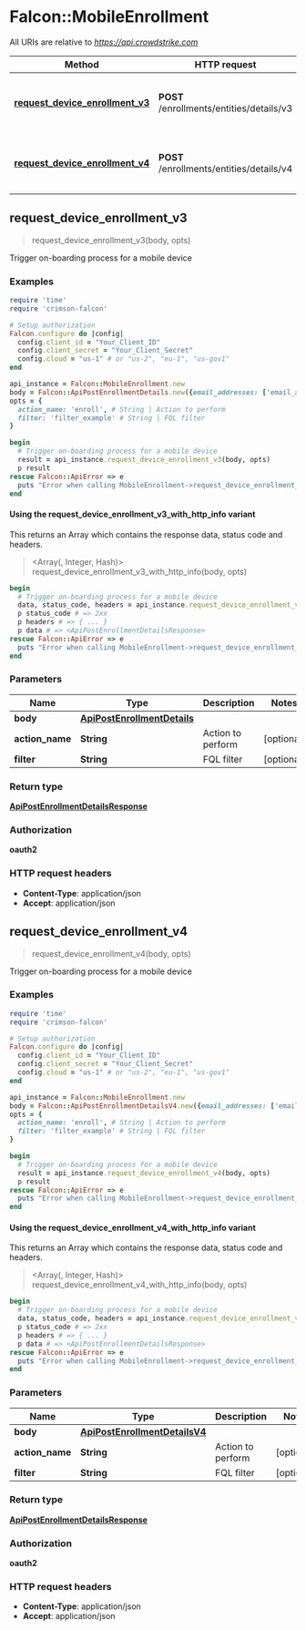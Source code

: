 # Falcon::MobileEnrollment

All URIs are relative to *https://api.crowdstrike.com*

| Method | HTTP request | Description |
| ------ | ------------ | ----------- |
| [**request_device_enrollment_v3**](MobileEnrollment.md#request_device_enrollment_v3) | **POST** /enrollments/entities/details/v3 | Trigger on-boarding process for a mobile device |
| [**request_device_enrollment_v4**](MobileEnrollment.md#request_device_enrollment_v4) | **POST** /enrollments/entities/details/v4 | Trigger on-boarding process for a mobile device |


## request_device_enrollment_v3

> <ApiPostEnrollmentDetailsResponse> request_device_enrollment_v3(body, opts)

Trigger on-boarding process for a mobile device

### Examples

```ruby
require 'time'
require 'crimson-falcon'

# Setup authorization
Falcon.configure do |config|
  config.client_id = "Your_Client_ID"
  config.client_secret = "Your_Client_Secret"
  config.cloud = "us-1" # or "us-2", "eu-1", "us-gov1"
end

api_instance = Falcon::MobileEnrollment.new
body = Falcon::ApiPostEnrollmentDetails.new({email_addresses: ['email_addresses_example'], expires_at: Time.now}) # ApiPostEnrollmentDetails | 
opts = {
  action_name: 'enroll', # String | Action to perform
  filter: 'filter_example' # String | FQL filter
}

begin
  # Trigger on-boarding process for a mobile device
  result = api_instance.request_device_enrollment_v3(body, opts)
  p result
rescue Falcon::ApiError => e
  puts "Error when calling MobileEnrollment->request_device_enrollment_v3: #{e}"
end
```

#### Using the request_device_enrollment_v3_with_http_info variant

This returns an Array which contains the response data, status code and headers.

> <Array(<ApiPostEnrollmentDetailsResponse>, Integer, Hash)> request_device_enrollment_v3_with_http_info(body, opts)

```ruby
begin
  # Trigger on-boarding process for a mobile device
  data, status_code, headers = api_instance.request_device_enrollment_v3_with_http_info(body, opts)
  p status_code # => 2xx
  p headers # => { ... }
  p data # => <ApiPostEnrollmentDetailsResponse>
rescue Falcon::ApiError => e
  puts "Error when calling MobileEnrollment->request_device_enrollment_v3_with_http_info: #{e}"
end
```

### Parameters

| Name | Type | Description | Notes |
| ---- | ---- | ----------- | ----- |
| **body** | [**ApiPostEnrollmentDetails**](ApiPostEnrollmentDetails.md) |  |  |
| **action_name** | **String** | Action to perform | [optional] |
| **filter** | **String** | FQL filter | [optional] |

### Return type

[**ApiPostEnrollmentDetailsResponse**](ApiPostEnrollmentDetailsResponse.md)

### Authorization

**oauth2**

### HTTP request headers

- **Content-Type**: application/json
- **Accept**: application/json


## request_device_enrollment_v4

> <ApiPostEnrollmentDetailsResponse> request_device_enrollment_v4(body, opts)

Trigger on-boarding process for a mobile device

### Examples

```ruby
require 'time'
require 'crimson-falcon'

# Setup authorization
Falcon.configure do |config|
  config.client_id = "Your_Client_ID"
  config.client_secret = "Your_Client_Secret"
  config.cloud = "us-1" # or "us-2", "eu-1", "us-gov1"
end

api_instance = Falcon::MobileEnrollment.new
body = Falcon::ApiPostEnrollmentDetailsV4.new({email_addresses: ['email_addresses_example'], enrollment_type: 'enrollment_type_example', expires_at: Time.now}) # ApiPostEnrollmentDetailsV4 | 
opts = {
  action_name: 'enroll', # String | Action to perform
  filter: 'filter_example' # String | FQL filter
}

begin
  # Trigger on-boarding process for a mobile device
  result = api_instance.request_device_enrollment_v4(body, opts)
  p result
rescue Falcon::ApiError => e
  puts "Error when calling MobileEnrollment->request_device_enrollment_v4: #{e}"
end
```

#### Using the request_device_enrollment_v4_with_http_info variant

This returns an Array which contains the response data, status code and headers.

> <Array(<ApiPostEnrollmentDetailsResponse>, Integer, Hash)> request_device_enrollment_v4_with_http_info(body, opts)

```ruby
begin
  # Trigger on-boarding process for a mobile device
  data, status_code, headers = api_instance.request_device_enrollment_v4_with_http_info(body, opts)
  p status_code # => 2xx
  p headers # => { ... }
  p data # => <ApiPostEnrollmentDetailsResponse>
rescue Falcon::ApiError => e
  puts "Error when calling MobileEnrollment->request_device_enrollment_v4_with_http_info: #{e}"
end
```

### Parameters

| Name | Type | Description | Notes |
| ---- | ---- | ----------- | ----- |
| **body** | [**ApiPostEnrollmentDetailsV4**](ApiPostEnrollmentDetailsV4.md) |  |  |
| **action_name** | **String** | Action to perform | [optional] |
| **filter** | **String** | FQL filter | [optional] |

### Return type

[**ApiPostEnrollmentDetailsResponse**](ApiPostEnrollmentDetailsResponse.md)

### Authorization

**oauth2**

### HTTP request headers

- **Content-Type**: application/json
- **Accept**: application/json

